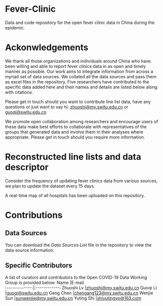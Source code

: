 # Fever-Clinic
Data and code repository for the open fever clinic data in China during the epidemic.
# Ackonwledgements
We thank all those organizations and individuals around China who have been willing and able to report fever clinics data in as open and timely manner as possible. Our work aims to integrate information from across a myriad set of data sources. We collated all the data sources and pass them as excel files in the repository. Five researchers have contributed to the specific data added here and their names and details are listed below along with citations.

Please get in touch should you want to contribute line list data, have any questions or just want to say hi: zhuoshi@my.swjtu.edu.cn or guoqi@swjtu.edu.cn

We promote open collaboration among researchers and encourage users of these data make best efforts to collaborate with representatives of the groups that generated data and involve them in their analyses where appropriate. Please get in touch should you require more information.
# Reconstructed line lists and data descriptor
Consider the frequency of updating fever clinics data from various sources, we plan to update the dataset every 15 days.

A real-time map of all hospitals has been uploaded on this repository.
# Contributions
## Data Sources
You can download the *Data Sources List* file in the repository to view the data source information.
## Specific Contributors
A list of curators and contributors to the Open COVID-19 Data Working Group is provided below:
      Name     |E-mail   
:-------------:|:------------: 
Zhuoshi Lv     |zhuoshi@my.swjtu.edu.cn
Guoqi Li       |guoqi@swjtu.edu.cn
Gang Chen      |chengang123@my.swjtu.edu.cn
Wenjie Sun     |sunwenjie@my.swjtu.edu.cn
Yuting Shi     |shiyutingyo@163.com
